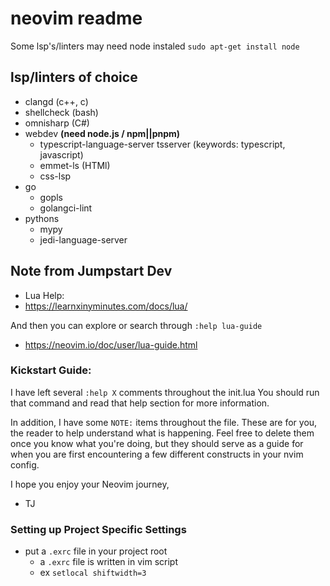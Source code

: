 # neovim readme
Some lsp's/linters may need node instaled
`sudo apt-get install node`

## lsp/linters of choice
- clangd        (c++, c)
- shellcheck    (bash)
- omnisharp     (C#)
- webdev **(need node.js / npm||pnpm)**
    - typescript-language-server tsserver (keywords: typescript, javascript)
    - emmet-ls      (HTMl)
    - css-lsp
- go
    - gopls
    - golangci-lint
- pythons
    - mypy
    - jedi-language-server

## Note from Jumpstart Dev
- Lua Help:
- https://learnxinyminutes.com/docs/lua/

And then you can explore or search through `:help lua-guide`
- https://neovim.io/doc/user/lua-guide.html

### Kickstart Guide:
I have left several `:help X` comments throughout the init.lua
You should run that command and read that help section for more information.

In addition, I have some `NOTE:` items throughout the file.
These are for you, the reader to help understand what is happening. Feel free to delete
them once you know what you're doing, but they should serve as a guide for when you
are first encountering a few different constructs in your nvim config.

I hope you enjoy your Neovim journey,
- TJ

### Setting up Project Specific Settings
- put a `.exrc` file in your project root
    - a `.exrc` file is written in vim script
    - ex `setlocal shiftwidth=3`
